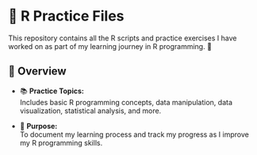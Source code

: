 # 📁 R Practice Files

This repository contains all the R scripts and practice exercises I have worked on as part of my learning journey in R programming. 🚀

## 📜 Overview

- 📚 **Practice Topics:**  
  Includes basic R programming concepts, data manipulation, data visualization, statistical analysis, and more.
  
- 🎯 **Purpose:**  
  To document my learning process and track my progress as I improve my R programming skills.

